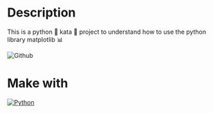 # Description
This is a python 🐍 kata 🥋 project to understand how to use the python library matplotlib 📊

![Github](https://github.com/zearkiatos/python-matplotlib-kata/actions/workflows/action.yml/badge.svg)

# Make with
[![Python](https://img.shields.io/badge/python-2b5b84?style=for-the-badge&logo=python&logoColor=white&labelColor=000000)]()